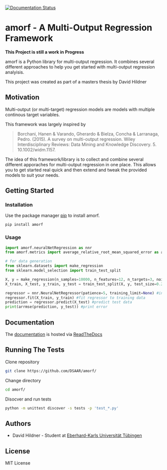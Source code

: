 [![Documentation Status](https://readthedocs.org/projects/amorf/badge/?version=latest)](https://amorf.readthedocs.io/en/latest/?badge=latest)
# amorf - A Multi-Output Regression Framework

**This Project is still a work in Progress** 

amorf is a Python library for multi-output regression. It combines several different approaches to help you get started with multi-output regression analyisis. 

This project was created as part of a masters thesis by David Hildner

## Motivation 
Multi-output (or multi-target) regression models are models with multiple continous target variables. 

This framework was largely inspired by 
 
> Borchani, Hanen & Varando, Gherardo & Bielza, Concha & Larranaga, Pedro. (2015). A survey on multi-output regression. Wiley Interdisciplinary Reviews: Data Mining and Knowledge Discovery. 5. 10.1002/widm.1157.  


The idea of this framework/library is to collect and combine several different apporaches for multi-output regression in one place. This allows you to get started real quick and then extend and tweak the provided models to suit your needs.
## Getting Started 

[//]: # (### Prerequisites )

### Installation 

Use the package manager [pip](https://pip.pypa.io/en/stable/) to install amorf.

```bash
pip install amorf
```
### Usage 
```python
import amorf.neuralNetRegression as nnr 
from amorf.metrics import average_relative_root_mean_squared_error as arrmse

# for data generation
from sklearn.datasets import make_regression
from sklearn.model_selection import train_test_split

X, y = make_regression(n_samples=10000, n_features=12, n_targets=3, noise=0.1) 
X_train, X_test, y_train, y_test = train_test_split(X, y, test_size=0.2)

regressor = nnr.NeuralNetRegressor(patience=5, training_limit=None) #initialize neural net regressor
regressor.fit(X_train, y_train) #fit regressor to training data
prediction = regressor.predict(X_test) #predict test data 
print(arrmse(prediction, y_test)) #print error
```

## Documentation 

The [documentation](https://amorf.readthedocs.io/en/latest/) is hosted via [ReadTheDocs](https://readthedocs.org)

## Running The Tests 
Clone repository

```bash 
git clone https://github.com/DSAAR/amorf/
```
Change directory 
```bash 
cd amorf/
``` 
Disocver and run tests 

```bash 
python -m unittest discover -s tests -p 'test_*.py'
```
## Authors  
* David Hildner - Student at [Eberhard-Karls Universität Tübingen](https://uni-tuebingen.de/)

## License 

MIT License


